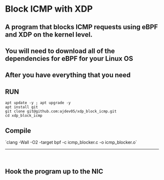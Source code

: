 # Block ICMP with XDP
## A program that blocks ICMP requests using eBPF and XDP on the kernel level.


## You will need to download all of the dependencies for eBPF for your Linux OS

## After you have everything that you need


## RUN

```
apt update -y ; apt upgrade -y
apt install git
git clone git@github.com:ajdev05/xdp_block_icmp.git
cd xdp_block_icmp
```

<h2>Compile</h2>
`clang -Wall -O2 -target bpf -c icmp_blocker.c -o icmp_blocker.o`

<br>
<hr>
<br>

<h2>Hook the program up to the NIC</h2
